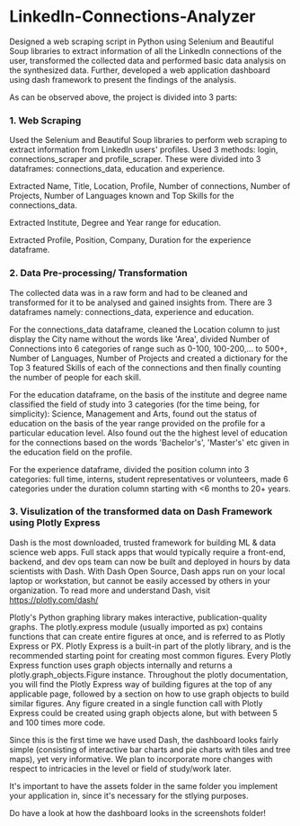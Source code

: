 # LinkedIn-Connections-Analyzer

Designed a web scraping script in Python using Selenium and Beautiful Soup libraries to extract information of all the LinkedIn connections of the user, transformed the collected data and performed basic data analysis on the synthesized data. Further, developed a web application dashboard using dash framework to present the findings of the analysis.

As can be observed above, the project is divided into 3 parts:

### 1. Web Scraping

Used the Selenium and Beautiful Soup libraries to perform web scraping to extract information from LinkedIn users' profiles. Used 3 methods: login, connections_scraper and profile_scraper. 
These were divided into 3 dataframes: connections_data, education and experience.

Extracted Name, Title, Location, Profile, Number of connections, Number of Projects, Number of Languages known and Top Skills for the connections_data. 

Extracted Institute, Degree and Year range for education.

Extracted Profile, Position, Company, Duration for the experience dataframe.

### 2. Data Pre-processing/ Transformation

The collected data was in a raw form and had to be cleaned and transformed for it to be analysed and gained insights from. There are 3 dataframes namely: connections_data, experience and education. 

For the connections_data dataframe, cleaned the Location column to just display the City name without the words like 'Area', divided Number of Connections into 6 categories of range such as 0-100, 100-200,... to 500+, Number of Languages, Number of Projects and created a dictionary for the Top 3 featured Skills of each of the connections and then finally counting the number of people for each skill.

For the education dataframe, on the basis of the institute and degree name classified the field of study into 3 categories (for the time being, for simplicity): Science, Management and Arts, found out the status of education on the basis of the year range provided on the profile for a particular education level. Also found out the the highest level of education for the connections based on the words 'Bachelor's', 'Master's' etc given in the education field on the profile.

For the experience dataframe, divided the position column into 3 categories: full time, interns, student representatives or volunteers, made 6 categories under the duration column starting with <6 months to 20+ years.

### 3. Visulization of the transformed data on Dash Framework using Plotly Express

Dash is the most downloaded, trusted framework for building ML & data science web apps. Full stack apps that would typically require a front-end, backend, and dev ops team can now be built and deployed in hours by data scientists with Dash. With Dash Open Source, Dash apps run on your local laptop or workstation, but cannot be easily accessed by others in your organization.
To read more and understand Dash, visit https://plotly.com/dash/

Plotly's Python graphing library makes interactive, publication-quality graphs. The plotly.express module (usually imported as px) contains functions that can create entire figures at once, and is referred to as Plotly Express or PX. Plotly Express is a built-in part of the plotly library, and is the recommended starting point for creating most common figures. Every Plotly Express function uses graph objects internally and returns a plotly.graph_objects.Figure instance. Throughout the plotly documentation, you will find the Plotly Express way of building figures at the top of any applicable page, followed by a section on how to use graph objects to build similar figures. Any figure created in a single function call with Plotly Express could be created using graph objects alone, but with between 5 and 100 times more code.

Since this is the first time we have used Dash, the dashboard looks fairly simple (consisting of interactive bar charts and pie charts with tiles and tree maps), yet very informative. We plan to incorporate more changes with respect to intricacies in the level or field of study/work later.

It's important to have the assets folder in the same folder you implement your application in, since it's necessary for the stlying purposes.

Do have a look at how the dashboard looks in the screenshots folder!

